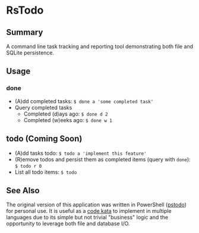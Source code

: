 # RsTodo

## Summary

A command line task tracking and reporting tool demonstrating both file and SQLite persistence.

## Usage

### done

- (A)dd completed tasks: `$ done a 'some completed task'`
- Query completed tasks
    - Completed (d)ays ago: `$ done d 2`
    - Completed  (w)eeks ago: `$ done w 1`

## todo (Coming Soon)

- (A)dd tasks todo: `$ todo a 'implement this feature'`
- (R)emove todos and persist them as completed items (query with `done`): `$ todo r 0`
- List all todo items: `$ todo`

## See Also

The original version of this application was written in PowerShell ([pstodo](https://github.com/jameselliothart/pstodo)) for personal use.
It is useful as a [code kata](https://jameselliothart.github.io/todo-kata-introduction) to implement in multiple languages due to its simple but not trivial "business" logic and the opportunity to leverage both file and database I/O.
